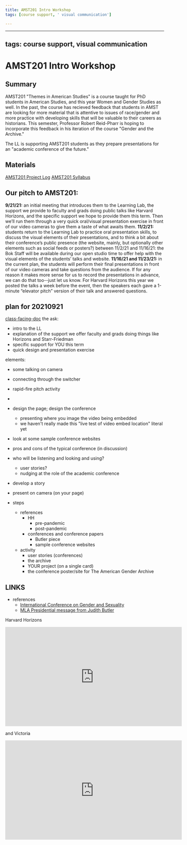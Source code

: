 ```yaml
---
title: AMST201 Intro Workshop
tags: [course support, ' visual communication']

---
```


---
tags: course support, visual communication
---

# AMST201 Intro Workshop

## Summary
AMST201 "Themes in American Studies" is a course taught for PhD students in American Studies, and this year Women and Gender Studies as well. In the past, the course has recieved feedback that students in AMST are looking for more material that is attentive to issues of race/gender and more practice with developing skills that will be valuable to their careers as historians. This semester, Professor Robert Reid-Pharr is hoping to incorporate this feedback in his iteration of the course "Gender and the Archive."

The LL is supporting AMST201 students as they prepare presentations for an "academic conference of the future."

## Materials
[AMST201 Project Log](https://docs.google.com/document/d/1hSc8nPVfm2SoyMefnmFmTDAAvu1NUgRAZq5J0ateqcI/edit#)
[AMST201 Syllabus](https://docs.google.com/document/d/1Tkl4AADvrkxbiLcm9TD1cx8bBul1-hzt/edit?usp=sharing&ouid=114907127237527380532&rtpof=true&sd=true)

## Our pitch to AMST201:
**9/21/21:** an initial meeting that introduces them to the Learning Lab, the support we provide to faculty and grads doing public talks like Harvard Horizons, and the specific support we hope to provide them this term. Then we’ll run them through a very quick oral/visual presentation exercise in front of our video cameras to give them a taste of what awaits them.
**11/2/21:** students return to the Learning Lab to practice oral presentation skills, to discuss the visual elements of their presentations, and to think a bit about their conference’s public presence (the website, mainly, but optionally other elements such as social feeds or posters?)
between 11/2/21 and 11/16/21: the Bok Staff will be available during our open studio time to offer help with the visual elements of the students’ talks and website.
**11/16/21 and 11/23/21:** in the current plan, the students will perform their final presentations in front of our video cameras and take questions from the audience. If for any reason it makes more sense for us to record the presentations in advance, we can do that too--just let us know. For Harvard Horizons this year we posted the talks a week before the event, then the speakers each gave a 1-minute “elevator pitch” version of their talk and answered questions.



## plan for 20210921

[class-facing-doc](/jzekg36-S4SYm60cXec2GA)
the ask:
* intro to the LL
* explanation of the support we offer faculty and grads doing things like Horizons and Starr-Friedman
* specific support for YOU this term
* quick design and presentation exercise

elements:
* some talking on camera
* connecting through the switcher
* rapid-fire pitch activity
* 
* design the page; design the conference
    * presenting where you image the video being embedded
    * we haven't really made this "live test of video embed location" literal yet
* look at some sample conference websites
* pros and cons of the typical conference (in discussion)
* who will be listening and looking and using?
    * user stories?
    * nudging at the role of the academic conference
* develop a story
* present on camera (on your page)


* steps
    * references
        * HH
            * pre-pandemic
            * post-pandemic
        * conferences and conference papers
            * Butler piece
            * sample conference websites
    * activity
        * user stories (conferences)
        * the archive
        * YOUR project (on a single card)
        * the conference poster/site for The American Gender Archive


## LINKS

* references
    * [International Conference on Gender and Sexuality](https://genderconference.com/)
    * [MLA Presidential message from Judith Butler](https://www.mla.org/Convention/Convention-History/Past-Conventions/2021-Convention/2021-Presidential-Theme-Persistence)


Harvard Horizons

<iframe width="560" height="315" src="https://www.youtube.com/embed/AzugdPPnV_w?start=48" title="YouTube video player" frameborder="0" allow="accelerometer; autoplay; clipboard-write; encrypted-media; gyroscope; picture-in-picture" allowfullscreen></iframe>

and Victoria

<iframe width="560" height="315" src="https://www.youtube.com/embed/CufZCPkEDGQ" title="YouTube video player" frameborder="0" allow="accelerometer; autoplay; clipboard-write; encrypted-media; gyroscope; picture-in-picture" allowfullscreen></iframe>